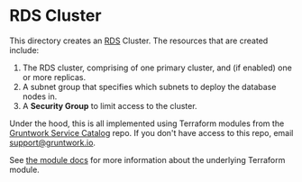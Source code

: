 # RDS Cluster

This directory creates an [RDS](https://docs.aws.amazon.com/AmazonRDS/latest/UserGuide/Welcome.html)
Cluster. The resources that are created include:

1. The RDS cluster, comprising of one primary cluster, and (if enabled) one or more replicas.
1. A subnet group that specifies which subnets to deploy the database nodes in.
1. A **Security Group** to limit access to the cluster.

Under the hood, this is all implemented using Terraform modules from the [Gruntwork Service
Catalog](https://github.com/gruntwork-io/terraform-aws-service-catalog) repo. If you don't have access to this repo, email
[support@gruntwork.io](mailto:support@gruntwork.io).

See [the module docs](https://github.com/gruntwork-io/terraform-aws-service-catalog/tree/v0.70.0/modules/data-stores/rds) for more
information about the underlying Terraform module.
